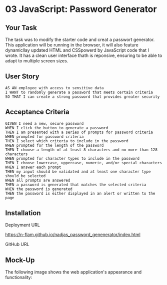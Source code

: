 # 03 JavaScript: Password Generator

## Your Task

The task was to modify the starter code and creat a passwort generator. This application will be running in the browser, it will also feature dynamicllay updated HTML and CSSpowerd by JavaScript code that I wrote. It has a clean user interface thath is reponsive, ensuring to be able to adapt to multiple screen sizes. 

## User Story

```
AS AN employee with access to sensitive data
I WANT to randomly generate a password that meets certain criteria
SO THAT I can create a strong password that provides greater security
```

## Acceptance Criteria

```
GIVEN I need a new, secure password
WHEN I click the button to generate a password
THEN I am presented with a series of prompts for password criteria
WHEN prompted for password criteria
THEN I select which criteria to include in the password
WHEN prompted for the length of the password
THEN I choose a length of at least 8 characters and no more than 128 characters
WHEN prompted for character types to include in the password
THEN I choose lowercase, uppercase, numeric, and/or special characters
WHEN I answer each prompt
THEN my input should be validated and at least one character type should be selected
WHEN all prompts are answered
THEN a password is generated that matches the selected criteria
WHEN the password is generated
THEN the password is either displayed in an alert or written to the page
```

## Installation

Deployment URL

https://n-flam.github.io/nadjas_password_genenerator/index.html

GitHub URL



## Mock-Up

The following image shows the web application's appearance and functionality:

